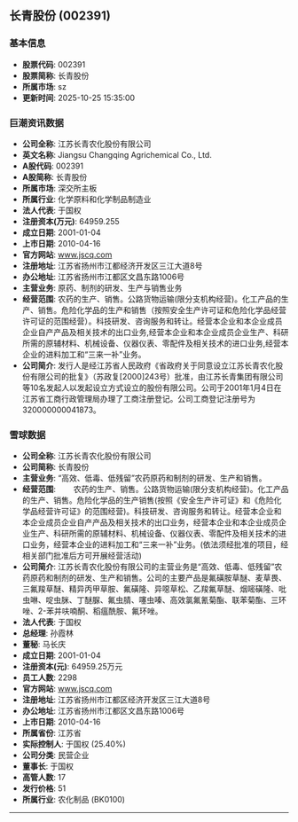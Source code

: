 ## 长青股份 (002391)

### 基本信息

- **股票代码**: 002391
- **股票简称**: 长青股份
- **所属市场**: sz
- **更新时间**: 2025-10-25 15:35:00

### 巨潮资讯数据

- **公司全称**: 江苏长青农化股份有限公司
- **英文名称**: Jiangsu Changqing Agrichemical Co., Ltd.
- **A股代码**: 002391
- **A股简称**: 长青股份
- **所属市场**: 深交所主板
- **所属行业**: 化学原料和化学制品制造业
- **法人代表**: 于国权
- **注册资本(万元)**: 64959.255
- **成立日期**: 2001-01-04
- **上市日期**: 2010-04-16
- **官方网站**: www.jscq.com
- **注册地址**: 江苏省扬州市江都经济开发区三江大道8号
- **办公地址**: 江苏省扬州市江都区文昌东路1006号
- **主营业务**: 原药、制剂的研发、生产与销售业务
- **经营范围**: 农药的生产、销售。公路货物运输(限分支机构经营)。化工产品的生产、销售。危险化学品的生产和销售（按照安全生产许可证和危险化学品经营许可证的范围经营）。科技研发、咨询服务和转让。经营本企业和本企业成员企业自产产品及相关技术的出口业务,经营本企业和本企业成员企业生产、科研所需的原辅材料、机械设备、仪器仪表、零配件及相关技术的进口业务,经营本企业的进料加工和“三来一补”业务。
- **公司简介**: 发行人是经江苏省人民政府《省政府关于同意设立江苏长青农化股份有限公司的批复》（苏政复[2000]243号）批准，由江苏长青集团有限公司等10名发起人以发起设立方式设立的股份有限公司。公司于2001年1月4日在江苏省工商行政管理局办理了工商注册登记。公司工商登记注册号为320000000041873。

### 雪球数据

- **公司全称**: 江苏长青农化股份有限公司
- **公司简称**: 长青股份
- **主营业务**: “高效、低毒、低残留”农药原药和制剂的研发、生产和销售。
- **经营范围**: 　　农药的生产、销售。公路货物运输(限分支机构经营)。化工产品的生产、销售。危险化学品的生产销售(按照《安全生产许可证》和《危险化学品经营许可证》的范围经营)。科技研发、咨询服务和转让。经营本企业和本企业成员企业自产产品及相关技术的出口业务，经营本企业和本企业成员企业生产、科研所需的原辅材料、机械设备、仪器仪表、零配件及相关技术的进口业务，经营本企业的进料加工和“三来一补”业务。(依法须经批准的项目，经相关部门批准后方可开展经营活动)
- **公司简介**: 江苏长青农化股份有限公司的主营业务是“高效、低毒、低残留”农药原药和制剂的研发、生产和销售。公司的主要产品是氟磺胺草醚、麦草畏、三氟羧草醚、精异丙甲草胺、氟磺隆、异噁草松、乙羧氟草醚、烟嘧磺隆、吡虫啉、啶虫脒、丁醚脲、氟虫腈、噻虫嗪、高效氯氟氰菊酯、联苯菊酯、三环唑、2-苯并呋喃酮、稻瘟酰胺、氟环唑。
- **法人代表**: 于国权
- **总经理**: 孙霞林
- **董秘**: 马长庆
- **成立日期**: 2001-01-04
- **注册资本(元)**: 64959.25万元
- **员工人数**: 2298
- **官方网站**: www.jscq.com
- **注册地址**: 江苏省扬州市江都区经济开发区三江大道8号
- **办公地址**: 江苏省扬州市江都区文昌东路1006号
- **上市日期**: 2010-04-16
- **所属省份**: 江苏省
- **实际控制人**: 于国权 (25.40%)
- **公司分类**: 民营企业
- **董事长**: 于国权
- **高管人数**: 17
- **发行价格**: 51
- **所属行业**: 农化制品 (BK0100)

---